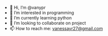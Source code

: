 - 👋 Hi, I’m @vanypr
- 👀 I’m interested in programming
- 🌱 I’m currently learning python
- 💞️ I’m looking to collaborate on project 
- 📫 How to reach me: vanessayr27@gmail.com

<!---
vanypr/vanypr is a ✨ special ✨ repository because its `README.md` (this file) appears on your GitHub profile.
You can click the Preview link to take a look at your changes.
--->
